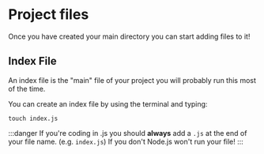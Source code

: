 # Project files
Once you have created your main directory you can start adding files to it!

## Index File
An index file is the "main" file of your project you will probably run this most of the time.

You can create an index file by using the terminal and typing:

```shell
touch index.js
```

:::danger
If you're coding in .js you should **always** add a `.js` at the end of your file name. (e.g. `index.js`) If you don't Node.js won't run your file!
:::